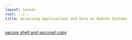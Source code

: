 ```yaml
---
layout: lesson
root: ../..
title: Accessing Applications and Data on Remote Systems
---
```

<div class="toc" markdown="1">

  [secure shell and secured copy ](01-ssh.html)
</div>
